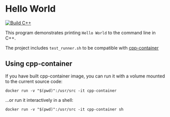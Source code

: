 # Hello World

[![Build C++](https://github.com/CharlieThao/HelloWorld/actions/workflows/helloworld.yml/badge.svg)](https://github.com/CharlieThao/HelloWorld/actions/workflows/helloworld.yml)

This program demonstrates printing `Hello World` to the command line in C++.

The project includes `test_runner.sh` to be compatible with [cpp-container](https://github.com/ChicoState/cpp-container)

## Using cpp-container

If you have built cpp-container image, you can run it with a volume mounted to the current source code:

```
docker run -v "$(pwd)":/usr/src -it cpp-container
```

...or run it interactively in a shell:

```
docker run -v "$(pwd)":/usr/src -it cpp-container sh
```
